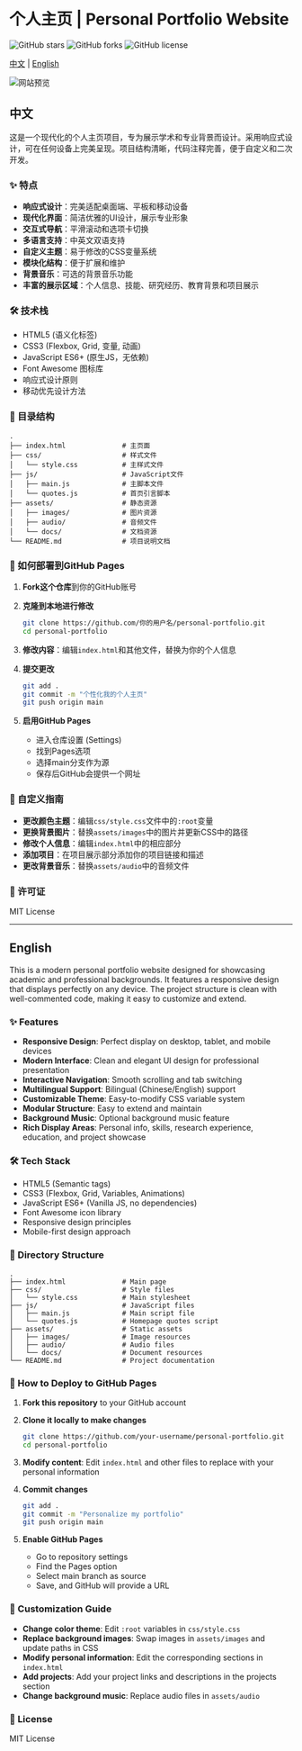 # 个人主页 | Personal Portfolio Website

![GitHub stars](https://img.shields.io/github/stars/Ennan010/personal-portfolio?style=social)
![GitHub forks](https://img.shields.io/github/forks/Ennan010/personal-portfolio?style=social)
![GitHub license](https://img.shields.io/github/license/Ennan010/personal-portfolio)

[中文](#中文) | [English](#english)

![网站预览](assets/images/website-preview.png)

## 中文

这是一个现代化的个人主页项目，专为展示学术和专业背景而设计。采用响应式设计，可在任何设备上完美呈现。项目结构清晰，代码注释完善，便于自定义和二次开发。

### ✨ 特点

- **响应式设计**：完美适配桌面端、平板和移动设备
- **现代化界面**：简洁优雅的UI设计，展示专业形象
- **交互式导航**：平滑滚动和选项卡切换
- **多语言支持**：中英文双语支持
- **自定义主题**：易于修改的CSS变量系统
- **模块化结构**：便于扩展和维护
- **背景音乐**：可选的背景音乐功能
- **丰富的展示区域**：个人信息、技能、研究经历、教育背景和项目展示

### 🛠️ 技术栈

- HTML5 (语义化标签)
- CSS3 (Flexbox, Grid, 变量, 动画)
- JavaScript ES6+ (原生JS，无依赖)
- Font Awesome 图标库
- 响应式设计原则
- 移动优先设计方法

### 📁 目录结构

```
.
├── index.html              # 主页面
├── css/                    # 样式文件
│   └── style.css           # 主样式文件
├── js/                     # JavaScript文件
│   ├── main.js             # 主脚本文件
│   └── quotes.js           # 首页引言脚本
├── assets/                 # 静态资源
│   ├── images/             # 图片资源
│   ├── audio/              # 音频文件
│   └── docs/               # 文档资源
└── README.md               # 项目说明文档
```

### 🚀 如何部署到GitHub Pages

1. **Fork这个仓库**到你的GitHub账号

2. **克隆到本地进行修改**
   ```bash
   git clone https://github.com/你的用户名/personal-portfolio.git
   cd personal-portfolio
   ```

3. **修改内容**：编辑`index.html`和其他文件，替换为你的个人信息

4. **提交更改**
   ```bash
   git add .
   git commit -m "个性化我的个人主页"
   git push origin main
   ```

5. **启用GitHub Pages**
   - 进入仓库设置 (Settings)
   - 找到Pages选项
   - 选择main分支作为源
   - 保存后GitHub会提供一个网址

### 🎨 自定义指南

- **更改颜色主题**：编辑`css/style.css`文件中的`:root`变量
- **更换背景图片**：替换`assets/images`中的图片并更新CSS中的路径
- **修改个人信息**：编辑`index.html`中的相应部分
- **添加项目**：在项目展示部分添加你的项目链接和描述
- **更改背景音乐**：替换`assets/audio`中的音频文件



### 📄 许可证

MIT License

---

## English

This is a modern personal portfolio website designed for showcasing academic and professional backgrounds. It features a responsive design that displays perfectly on any device. The project structure is clean with well-commented code, making it easy to customize and extend.

### ✨ Features

- **Responsive Design**: Perfect display on desktop, tablet, and mobile devices
- **Modern Interface**: Clean and elegant UI design for professional presentation
- **Interactive Navigation**: Smooth scrolling and tab switching
- **Multilingual Support**: Bilingual (Chinese/English) support
- **Customizable Theme**: Easy-to-modify CSS variable system
- **Modular Structure**: Easy to extend and maintain
- **Background Music**: Optional background music feature
- **Rich Display Areas**: Personal info, skills, research experience, education, and project showcase

### 🛠️ Tech Stack

- HTML5 (Semantic tags)
- CSS3 (Flexbox, Grid, Variables, Animations)
- JavaScript ES6+ (Vanilla JS, no dependencies)
- Font Awesome icon library
- Responsive design principles
- Mobile-first design approach

### 📁 Directory Structure

```
.
├── index.html              # Main page
├── css/                    # Style files
│   └── style.css           # Main stylesheet
├── js/                     # JavaScript files
│   ├── main.js             # Main script file
│   └── quotes.js           # Homepage quotes script
├── assets/                 # Static assets
│   ├── images/             # Image resources
│   ├── audio/              # Audio files
│   └── docs/               # Document resources
└── README.md               # Project documentation
```

### 🚀 How to Deploy to GitHub Pages

1. **Fork this repository** to your GitHub account

2. **Clone it locally to make changes**
   ```bash
   git clone https://github.com/your-username/personal-portfolio.git
   cd personal-portfolio
   ```

3. **Modify content**: Edit `index.html` and other files to replace with your personal information

4. **Commit changes**
   ```bash
   git add .
   git commit -m "Personalize my portfolio"
   git push origin main
   ```

5. **Enable GitHub Pages**
   - Go to repository settings
   - Find the Pages option
   - Select main branch as source
   - Save, and GitHub will provide a URL

### 🎨 Customization Guide

- **Change color theme**: Edit `:root` variables in `css/style.css`
- **Replace background images**: Swap images in `assets/images` and update paths in CSS
- **Modify personal information**: Edit the corresponding sections in `index.html`
- **Add projects**: Add your project links and descriptions in the projects section
- **Change background music**: Replace audio files in `assets/audio`



### 📄 License

MIT License

